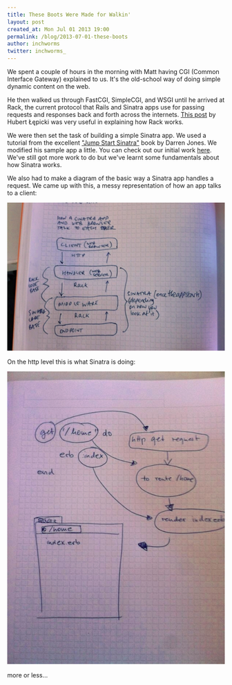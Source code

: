 ```yaml
---
title: These Boots Were Made for Walkin'
layout: post
created_at: Mon Jul 01 2013 19:00
permalink: /blog/2013-07-01-these-boots
author: inchworms
twitter: inchworms_
---
```


We spent a couple of hours in the morning with Matt having CGI (Common Interface Gateway) explained to us. It's the old-school way of doing simple dynamic content on the web.

He then walked us through FastCGI, SimpleCGI, and WSGI until he arrived at Rack, the current protocol that Rails and Sinatra apps use for passing requests and responses back and forth across the internets. [This post](http://www.amberbit.com/blog/introduction-to-rack-middleware) by Hubert Łępicki was very useful in explaining how Rack works.

We were then set the task of building a simple Sinatra app. We used a tutorial from the excellent ["Jump Start Sinatra"](http://www.sitepoint.com/books/sinatra1/?utm_source=sitepoint&utm_medium=email-newsletter&utm_campaign=sinatra1) book by Darren Jones. We modified his sample app a little. You can check out our initial work [here](https://github.com/inchworms/songs_by_nancy). We've still got more work to do but we've learnt some fundamentals about how Sinatra works.

We also had to make a diagram of the basic way a Sinatra app handles a request. We came up with this, a messy representation of how an app talks to a client:

![rack Diagram](/images/rackDiagram.jpg)

On the http level this is what Sinatra is doing:

![http Diagram](/images/httpdiagram.jpg)

more or less...

